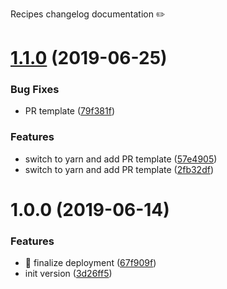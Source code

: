 Recipes changelog documentation ✏️

# [1.1.0](https://github.com/ciklum-digital/recipes/compare/v1.0.0...v1.1.0) (2019-06-25)


### Bug Fixes

* PR template ([79f381f](https://github.com/ciklum-digital/recipes/commit/79f381f))


### Features

* switch to yarn and add PR template ([57e4905](https://github.com/ciklum-digital/recipes/commit/57e4905))
* switch to yarn and add PR template ([2fb32df](https://github.com/ciklum-digital/recipes/commit/2fb32df))

# 1.0.0 (2019-06-14)


### Features

* 🎸 finalize deployment ([67f909f](https://github.com/ciklum-digital/recipes/commit/67f909f))
* init version ([3d26ff5](https://github.com/ciklum-digital/recipes/commit/3d26ff5))
